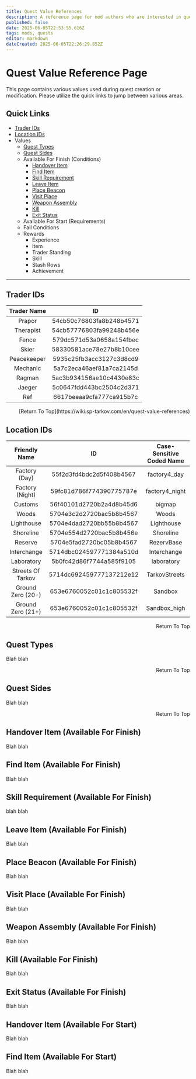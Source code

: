 ```yaml
---
title: Quest Value References
description: A reference page for mod authors who are interested in quest creation or modification.
published: false
date: 2025-06-05T22:53:55.616Z
tags: mods, quests
editor: markdown
dateCreated: 2025-06-05T22:26:29.852Z
---
```


# Quest Value Reference Page

This page contains various values used during quest creation or modification. Please utilize the quick links to jump between various areas.

## Quick Links

-   [Trader IDs](https://wiki.sp-tarkov.com/en/quest-value-references#trader-ids)
-   [Location IDs](https://wiki.sp-tarkov.com/en/quest-value-references#location-ids)
-   Values
    -   [Quest Types](https://wiki.sp-tarkov.com/en/quest-value-references#quest-types)
    -   [Quest Sides](https://wiki.sp-tarkov.com/en/quest-value-references#quest-sides)
    -   Available For Finish (Conditions)
        -   [Handover Item](https://wiki.sp-tarkov.com/en/quest-value-references#handover-item-available-for-finish)
        -   [Find Item](https://wiki.sp-tarkov.com/en/quest-value-references#find-item-available-for-finish)
        -   [Skill Requirement](https://wiki.sp-tarkov.com/en/quest-value-references#skill-requirement-available-for-finish)
        -   [Leave Item](https://wiki.sp-tarkov.com/en/quest-value-references#leave-item-available-for-finish)
        -   [Place Beacon](https://wiki.sp-tarkov.com/en/quest-value-references#place-beacon-available-for-finish)
        -   [Visit Place](https://wiki.sp-tarkov.com/en/quest-value-references#visit-place-available-for-finish)
        -   [Weapon Assembly](https://wiki.sp-tarkov.com/en/quest-value-references#weapon-assembly-available-for-finish)
        -   [Kill](https://wiki.sp-tarkov.com/en/quest-value-references#kill-available-for-finish)
        -   [Exit Status](https://wiki.sp-tarkov.com/en/quest-value-references#exit-status-available-for-finish)
    -   Available For Start (Requirements)
    -   Fail Conditions
    -   Rewards
        -   Experience
        -   Item
        -   Trader Standing
        -   Skill
        -   Stash Rows
        -   Achievement

---
## Trader IDs

| Trader Name | ID |
| :---: | :---: |
| Prapor | 54cb50c76803fa8b248b4571 |
| Therapist | 54cb57776803fa99248b456e |
| Fence | 579dc571d53a0658a154fbec |
| Skier | 58330581ace78e27b8b10cee |
| Peacekeeper | 5935c25fb3acc3127c3d8cd9 |
| Mechanic | 5a7c2eca46aef81a7ca2145d |
| Ragman | 5ac3b934156ae10c4430e83c |
| Jaeger | 5c0647fdd443bc2504c2d371 |
| Ref | 6617beeaa9cfa777ca915b7c |


<div style="text-align: right;" markdown="1">
[Return To Top](https://wiki.sp-tarkov.com/en/quest-value-references)
</div>

## Location IDs

| Friendly Name | ID | Case-Sensitive Coded Name |
| :---: | :---: | :---: |
| Factory (Day) | 55f2d3fd4bdc2d5f408b4567 | factory4_day |
| Factory (Night) | 59fc81d786f774390775787e | factory4_night |
| Customs | 56f40101d2720b2a4d8b45d6 | bigmap |
| Woods | 5704e3c2d2720bac5b8b4567 | Woods |
| Lighthouse | 5704e4dad2720bb55b8b4567 | Lighthouse |
| Shoreline | 5704e554d2720bac5b8b456e | Shoreline |
| Reserve | 5704e5fad2720bc05b8b4567 | RezervBase |
| Interchange | 5714dbc024597771384a510d | Interchange |
| Laboratory | 5b0fc42d86f7744a585f9105 | laboratory |
| Streets Of Tarkov | 5714dc692459777137212e12 | TarkovStreets |
| Ground Zero (20-) | 653e6760052c01c1c805532f | Sandbox |
| Ground Zero (21+) | 653e6760052c01c1c805532f | Sandbox_high |

<p style="text-align: right;">Return To Top</p>

## Quest Types

Blah blah

<p style="text-align: right;">Return To Top</p>

## Quest Sides

Blah blah

<p style="text-align: right;">Return To Top</p>

## Handover Item (Available For Finish)

Blah blah

## Find Item (Available For Finish)

Blah blah

## Skill Requirement (Available For Finish)

blah blah

## Leave Item (Available For Finish)

Blah blah

## Place Beacon (Available For Finish)

Blah blah

## Visit Place (Available For Finish)

Blah blah

## Weapon Assembly (Available For Finish)

Blah blah

## Kill (Available For Finish)

Blah blah

## Exit Status (Available For Finish)

Blah blah

## Handover Item (Available For Start)

Blah blah

## Find Item (Available For Start)

Blah blah